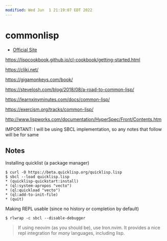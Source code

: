 ```yaml
---
modified: Wed Jun  1 21:19:07 EDT 2022
---
```

# commonlisp

- [Official Site](https://common-lisp.net/)

https://lispcookbook.github.io/cl-cookbook/getting-started.html

https://cliki.net/

https://gigamonkeys.com/book/

https://stevelosh.com/blog/2018/08/a-road-to-common-lisp/

https://learnxinyminutes.com/docs/common-lisp/

https://exercism.org/tracks/common-lisp/

http://www.lispworks.com/documentation/HyperSpec/Front/Contents.htm

IMPORTANT: I will be using SBCL implementation, so any notes that follow will be for same

## Notes

Installing quicklist (a package manager)

```shell
$ curl -O https://beta.quicklisp.org/quicklisp.lisp
$ sbcl --load quicklisp.lisp
* (quicklisp-quickstart:install)
* (ql:system-apropos "vecto")
* (ql:quickload "vecto")
* (ql:add-to-init-file)
* (quit)
```

Making REPL usable (since no history or completion by default)

```shell
$ rlwrap -c sbcl --disable-debugger
```

> If using neovim (as you should be), use Iron.nvim.
> It provides a nice repl integration for _many_ languages, including lisp.
